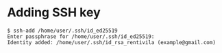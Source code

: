 # Adding SSH key

```shell
$ ssh-add /home/user/.ssh/id_ed25519
Enter passphrase for /home/user/.ssh/id_ed25519: 
Identity added: /home/user/.ssh/id_rsa_rentivila (example@gmail.com)
```
